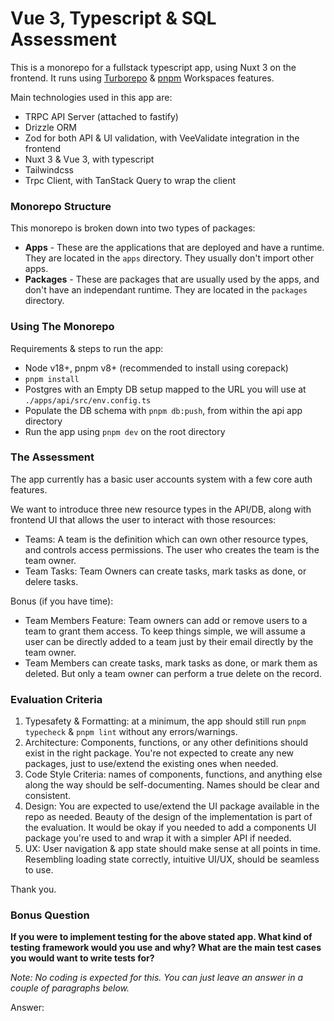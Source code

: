# Vue 3, Typescript & SQL Assessment

This is a monorepo for a fullstack typescript app, using Nuxt 3 on the frontend. It runs using [Turborepo](https://turbo.build/repo) & [pnpm](https://pnpm.io) Workspaces features.

Main technologies used in this app are:
- TRPC API Server (attached to fastify)
- Drizzle ORM
- Zod for both API & UI validation, with VeeValidate integration in the frontend
- Nuxt 3 & Vue 3, with typescript
- Tailwindcss
- Trpc Client, with TanStack Query to wrap the client

### Monorepo Structure

This monorepo is broken down into two types of packages:

- **Apps** - These are the applications that are deployed and have a runtime. They are located in the `apps` directory. They usually don't import other apps.
- **Packages** - These are packages that are usually used by the apps, and don't have an independant runtime. They are located in the `packages` directory.

### Using The Monorepo

Requirements & steps to run the app:

- Node v18+, pnpm v8+ (recommended to install using corepack)
- `pnpm install`
- Postgres with an Empty DB setup mapped to the URL you will use at `./apps/api/src/env.config.ts`
- Populate the DB schema with `pnpm db:push`, from within the api app directory
- Run the app using `pnpm dev` on the root directory

### The Assessment

The app currently has a basic user accounts system with a few core auth features.

We want to introduce three new resource types in the API/DB, along with frontend UI that allows the user to interact with those resources:

- Teams: A team is the definition which can own other resource types, and controls access permissions. The user who creates the team is the team owner.
- Team Tasks: Team Owners can create tasks, mark tasks as done, or delere tasks.

Bonus (if you have time):
- Team Members Feature: Team owners can add or remove users to a team to grant them access. To keep things simple, we will assume a user can be directly added to a team just by their email directly by the team owner.
- Team Members can create tasks, mark tasks as done, or mark them as deleted. But only a team owner can perform a true delete on the record.

### Evaluation Criteria

1. Typesafety & Formatting: at a minimum, the app should still run `pnpm typecheck` & `pnpm lint` without any errors/warnings.
2. Architecture: Components, functions, or any other definitions should exist in the right package. You're not expected to create any new packages, just to use/extend the existing ones when needed.
3. Code Style Criteria: names of components, functions, and anything else along the way should be self-documenting. Names should be clear and consistent.
4. Design: You are expected to use/extend the UI package available in the repo as needed. Beauty of the design of the implementation is part of the evaluation. It would be okay if you needed to add a components UI package you're used to and wrap it with a simpler API if needed.
5. UX: User navigation & app state should make sense at all points in time. Resembling loading state correctly, intuitive UI/UX, should be seamless to use.

Thank you.

### Bonus Question

**If you were to implement testing for the above stated app. What kind of testing framework would you use and why? What are the main test cases you would want to write tests for?**

*Note: No coding is expected for this. You can just leave an answer in a couple of paragraphs below.*

Answer:
